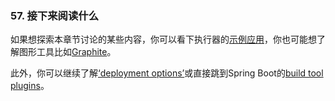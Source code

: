 ### 57. 接下来阅读什么
如果想探索本章节讨论的某些内容，你可以看下执行器的[示例应用](https://github.com/spring-projects/spring-boot/tree/v2.0.0.RELEASE/spring-boot-samples)，你也可能想了解图形工具比如[Graphite](http://graphite.wikidot.com/)。

此外，你可以继续了解[‘deployment options’](https://docs.spring.io/spring-boot/docs/2.0.0.RELEASE/reference/htmlsingle/#deployment)或直接跳到Spring Boot的[build tool plugins](https://docs.spring.io/spring-boot/docs/2.0.0.RELEASE/reference/htmlsingle/#build-tool-plugins)。
